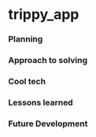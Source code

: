 # trippy_app

### Planning


### Approach to solving


### Cool tech

### Lessons learned 

### Future Development

